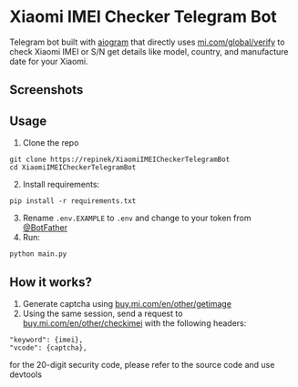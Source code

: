 # Xiaomi IMEI Checker Telegram Bot

Telegram bot built with [aiogram](https://github.com/aiogram/aiogram) that directly uses [mi.com/global/verify](https://www.mi.com/global/verify) to check Xiaomi IMEI or S/N get details like model, country, and manufacture date for your Xiaomi.

## Screenshots

## Usage
1. Clone the repo
```
git clone https://repinek/XiaomiIMEICheckerTelegramBot
cd XiaomiIMEICheckerTelegramBot
```
2. Install requirements:
```
pip install -r requirements.txt
```
3. Rename ```.env.EXAMPLE``` to ```.env``` and change to your token from [@BotFather](https://t.me/botfather)
4. Run:
```
python main.py
```

## How it works? 
1. Generate captcha using [buy.mi.com/en/other/getimage](https://buy.mi.com/en/other/getimage)
2. Using the same session, send a request to [buy.mi.com/en/other/checkimei](https://buy.mi.com/en/other/checkimei) with the following headers:
```
"keyword": {imei},
"vcode": {captcha},
```

for the 20-digit security code, please refer to the source code and use devtools